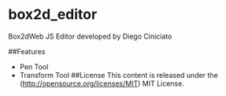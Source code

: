 # box2d_editor
Box2dWeb JS Editor
developed by Diego Ciniciato

##Features
- Pen Tool
- Transform Tool
##License
This content is released under the (http://opensource.org/licenses/MIT) MIT License.
